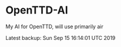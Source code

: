 # OpenTTD-AI
My AI for OpenTTD, will use primarily air

Latest backup: Sun Sep 15 16:14:01 UTC 2019
